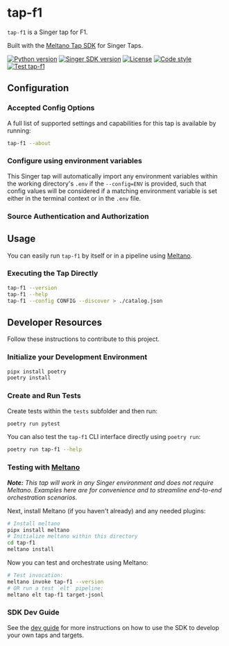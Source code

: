 # tap-f1

`tap-f1` is a Singer tap for F1.

Built with the [Meltano Tap SDK](https://sdk.meltano.com) for Singer Taps.

[![Python version](https://img.shields.io/badge/dynamic/toml?url=https%3A%2F%2Fraw.githubusercontent.com%2FReubenFrankel%2Ftap-f1%2Fmain%2Fpyproject.toml&query=tool.poetry.dependencies.python&label=python)](https://docs.python.org/3/)
[![Singer SDK version](https://img.shields.io/badge/dynamic/toml?url=https%3A%2F%2Fraw.githubusercontent.com%2FReubenFrankel%2Ftap-f1%2Fmain%2Fpyproject.toml&query=tool.poetry.dependencies%5B%22singer-sdk%22%5D.version&label=singer-sdk)](https://sdk.meltano.com/en/latest/)
[![License](https://img.shields.io/github/license/ReubenFrankel/tap-f1)](https://github.com/ReubenFrankel/tap-f1/blob/main/LICENSE)
[![Code style](https://img.shields.io/endpoint?url=https%3A%2F%2Fraw.githubusercontent.com%2Fastral-sh%2Fruff%2Fmain%2Fassets%2Fbadge%2Fformat.json)](https://docs.astral.sh/ruff/)
[![Test tap-f1](https://github.com/ReubenFrankel/tap-f1/actions/workflows/test.yml/badge.svg)](https://github.com/ReubenFrankel/tap-f1/actions/workflows/test.yml)

<!--

Developer TODO: Update the below as needed to correctly describe the install procedure. For instance, if you do not have a PyPi repo, or if you want users to directly install from your git repo, you can modify this step as appropriate.

## Installation

Install from PyPi:

```bash
pipx install tap-f1
```

Install from GitHub:

```bash
pipx install git+https://github.com/ORG_NAME/tap-f1.git@main
```

-->

## Configuration

### Accepted Config Options

<!--
Developer TODO: Provide a list of config options accepted by the tap.

This section can be created by copy-pasting the CLI output from:

```
tap-f1 --about --format=markdown
```
-->

A full list of supported settings and capabilities for this
tap is available by running:

```bash
tap-f1 --about
```

### Configure using environment variables

This Singer tap will automatically import any environment variables within the working directory's
`.env` if the `--config=ENV` is provided, such that config values will be considered if a matching
environment variable is set either in the terminal context or in the `.env` file.

### Source Authentication and Authorization

<!--
Developer TODO: If your tap requires special access on the source system, or any special authentication requirements, provide those here.
-->

## Usage

You can easily run `tap-f1` by itself or in a pipeline using [Meltano](https://meltano.com/).

### Executing the Tap Directly

```bash
tap-f1 --version
tap-f1 --help
tap-f1 --config CONFIG --discover > ./catalog.json
```

## Developer Resources

Follow these instructions to contribute to this project.

### Initialize your Development Environment

```bash
pipx install poetry
poetry install
```

### Create and Run Tests

Create tests within the `tests` subfolder and
  then run:

```bash
poetry run pytest
```

You can also test the `tap-f1` CLI interface directly using `poetry run`:

```bash
poetry run tap-f1 --help
```

### Testing with [Meltano](https://www.meltano.com)

_**Note:** This tap will work in any Singer environment and does not require Meltano.
Examples here are for convenience and to streamline end-to-end orchestration scenarios._

<!--
Developer TODO:
Your project comes with a custom `meltano.yml` project file already created. Open the `meltano.yml` and follow any "TODO" items listed in
the file.
-->

Next, install Meltano (if you haven't already) and any needed plugins:

```bash
# Install meltano
pipx install meltano
# Initialize meltano within this directory
cd tap-f1
meltano install
```

Now you can test and orchestrate using Meltano:

```bash
# Test invocation:
meltano invoke tap-f1 --version
# OR run a test `elt` pipeline:
meltano elt tap-f1 target-jsonl
```

### SDK Dev Guide

See the [dev guide](https://sdk.meltano.com/en/latest/dev_guide.html) for more instructions on how to use the SDK to
develop your own taps and targets.
